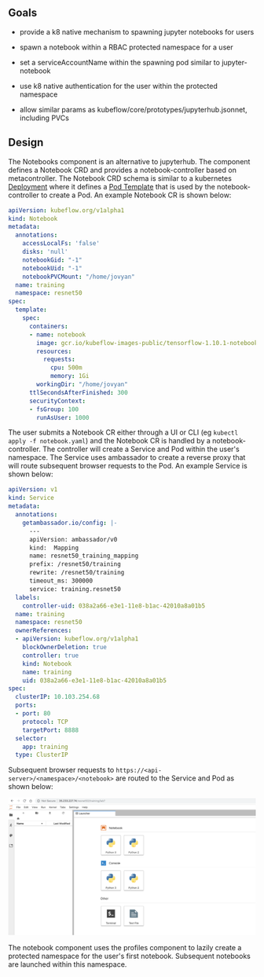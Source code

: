 ## Goals

- provide a k8 native mechanism to spawning jupyter notebooks for users

- spawn a notebook within a RBAC protected namespace for a user

- set a serviceAccountName within the spawning pod similar to jupyter-notebook

- use k8 native authentication for the user within the protected namespace

- allow similar params as kubeflow/core/prototypes/jupyterhub.jsonnet, including PVCs


## Design

The Notebooks component is an alternative to jupyterhub. The component defines a Notebook CRD and provides a notebook-controller based on metacontroller. The Notebook CRD schema is similar to a kubernetes [Deployment](https://kubernetes.io/docs/concepts/workloads/controllers/deployment/#creating-a-deployment) where it defines a [Pod Template](https://kubernetes.io/docs/concepts/workloads/controllers/deployment/#pod-template) that is used by the notebook-controller to create a Pod. An example Notebook CR is shown below:

```yaml
apiVersion: kubeflow.org/v1alpha1
kind: Notebook
metadata:
  annotations:
    accessLocalFs: 'false'
    disks: 'null'
    notebookGid: "-1"
    notebookUid: "-1"
    notebookPVCMount: "/home/jovyan"
  name: training
  namespace: resnet50
spec:
  template:
    spec:
      containers:
      - name: notebook
        image: gcr.io/kubeflow-images-public/tensorflow-1.10.1-notebook-cpu:v0.3.0
        resources:
          requests:
            cpu: 500m
            memory: 1Gi
        workingDir: "/home/jovyan"
      ttlSecondsAfterFinished: 300
      securityContext: 
      - fsGroup: 100
        runAsUser: 1000
```

The user submits a Notebook CR either through a UI or CLI (eg `kubectl apply -f notebook.yaml`) and the Notebook CR is handled by a notebook-controller. The controller will create a Service and Pod within the user's namespace. The Service uses ambassador to create a reverse proxy that will route subsequent browser requests to the Pod. An example Service is shown below:

```yaml
apiVersion: v1
kind: Service
metadata:
  annotations:
    getambassador.io/config: |-
      ---
      apiVersion: ambassador/v0
      kind:  Mapping
      name: resnet50_training_mapping
      prefix: /resnet50/training
      rewrite: /resnet50/training
      timeout_ms: 300000
      service: training.resnet50
  labels:
    controller-uid: 038a2a66-e3e1-11e8-b1ac-42010a8a01b5
  name: training
  namespace: resnet50
  ownerReferences:
  - apiVersion: kubeflow.org/v1alpha1
    blockOwnerDeletion: true
    controller: true
    kind: Notebook
    name: training
    uid: 038a2a66-e3e1-11e8-b1ac-42010a8a01b5
spec:
  clusterIP: 10.103.254.68
  ports:
  - port: 80
    protocol: TCP
    targetPort: 8888
  selector:
    app: training
  type: ClusterIP
```

Subsequent browser requests to `https://<api-server>/<namespace>/<notebook>` are routed to the Service and Pod as shown below:

![Jupyter Notebook](./docs/jupyter_notebook.png "Jupyter Notebook")

The notebook component uses the profiles component to lazily create a protected namespace for the user's first notebook. Subsequent notebooks are launched within this namespace. 

